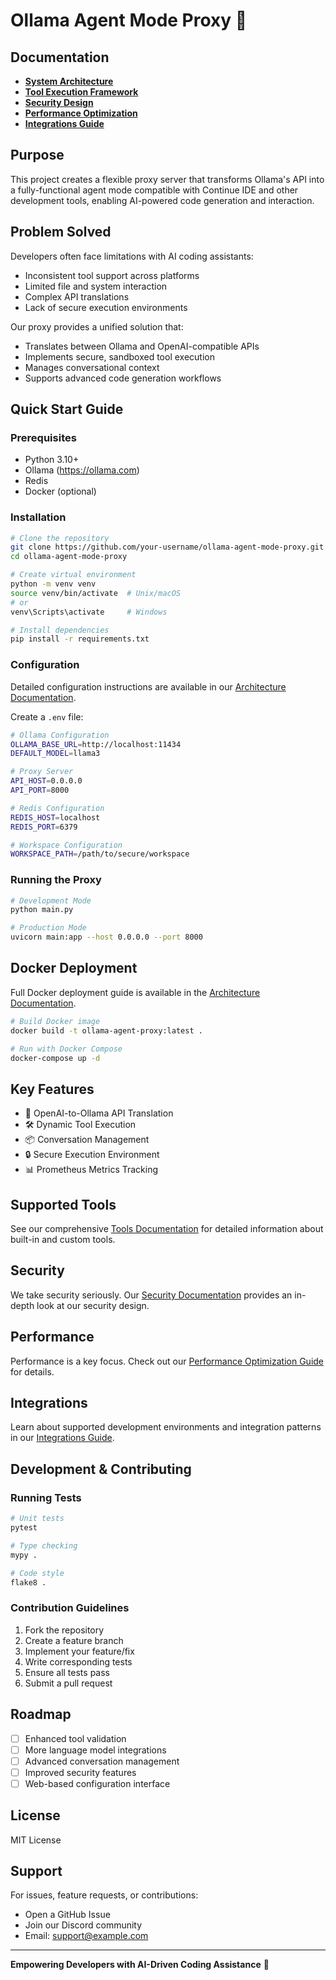 # Ollama Agent Mode Proxy 🤖

## Documentation

- [**System Architecture**](docs/ARCHITECTURE.md)
- [**Tool Execution Framework**](docs/TOOLS.md)
- [**Security Design**](docs/SECURITY.md)
- [**Performance Optimization**](docs/PERFORMANCE.md)
- [**Integrations Guide**](docs/INTEGRATIONS.md)

## Purpose

This project creates a flexible proxy server that transforms Ollama's API into a fully-functional agent mode compatible with Continue IDE and other development tools, enabling AI-powered code generation and interaction.

## Problem Solved

Developers often face limitations with AI coding assistants:
- Inconsistent tool support across platforms
- Limited file and system interaction
- Complex API translations
- Lack of secure execution environments

Our proxy provides a unified solution that:
- Translates between Ollama and OpenAI-compatible APIs
- Implements secure, sandboxed tool execution
- Manages conversational context
- Supports advanced code generation workflows

## Quick Start Guide

### Prerequisites

- Python 3.10+
- Ollama (https://ollama.com)
- Redis
- Docker (optional)

### Installation

```bash
# Clone the repository
git clone https://github.com/your-username/ollama-agent-mode-proxy.git
cd ollama-agent-mode-proxy

# Create virtual environment
python -m venv venv
source venv/bin/activate  # Unix/macOS
# or
venv\Scripts\activate     # Windows

# Install dependencies
pip install -r requirements.txt
```

### Configuration

Detailed configuration instructions are available in our [Architecture Documentation](docs/ARCHITECTURE.md).

Create a `.env` file:

```bash
# Ollama Configuration
OLLAMA_BASE_URL=http://localhost:11434
DEFAULT_MODEL=llama3

# Proxy Server
API_HOST=0.0.0.0
API_PORT=8000

# Redis Configuration
REDIS_HOST=localhost
REDIS_PORT=6379

# Workspace Configuration
WORKSPACE_PATH=/path/to/secure/workspace
```

### Running the Proxy

```bash
# Development Mode
python main.py

# Production Mode
uvicorn main:app --host 0.0.0.0 --port 8000
```

## Docker Deployment

Full Docker deployment guide is available in the [Architecture Documentation](docs/ARCHITECTURE.md).
```bash
# Build Docker image
docker build -t ollama-agent-proxy:latest .

# Run with Docker Compose
docker-compose up -d
```

## Key Features

- 🔄 OpenAI-to-Ollama API Translation
- 🛠️ Dynamic Tool Execution
- 📦 Conversation Management
- 🔒 Secure Execution Environment
- 📊 Prometheus Metrics Tracking
## Supported Tools

See our comprehensive [Tools Documentation](docs/TOOLS.md) for detailed information about built-in and custom tools.

## Security

We take security seriously. Our [Security Documentation](docs/SECURITY.md) provides an in-depth look at our security design.

## Performance

Performance is a key focus. Check out our [Performance Optimization Guide](docs/PERFORMANCE.md) for details.

## Integrations

Learn about supported development environments and integration patterns in our [Integrations Guide](docs/INTEGRATIONS.md).

## Development & Contributing

### Running Tests

```bash
# Unit tests
pytest

# Type checking
mypy .

# Code style
flake8 .
```

### Contribution Guidelines

1. Fork the repository
2. Create a feature branch
3. Implement your feature/fix
4. Write corresponding tests
5. Ensure all tests pass
6. Submit a pull request

## Roadmap

- [ ] Enhanced tool validation
- [ ] More language model integrations
- [ ] Advanced conversation management
- [ ] Improved security features
- [ ] Web-based configuration interface

## License

MIT License

## Support

For issues, feature requests, or contributions:
- Open a GitHub Issue
- Join our Discord community
- Email: support@example.com

---

**Empowering Developers with AI-Driven Coding Assistance** 🚀
